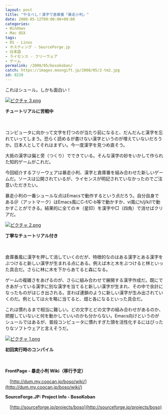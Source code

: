 ```yaml
---
layout: post
title: "やるべし！漢字で倉庫番「暴走小判」"
date: 2008-05-12T09:00:00+09:00
categories:
- Windows
- Mac OSX
tags: 
- OS - Linux
- ホスティング - SourceForge.jp
- 日本語
- ライセンス - フリーウェア
- ゲーム
permalink: /2008/05/bosokoban/
catch: https://images.moongift.jp/2008/05/2-tm2.jpg
id: 8218
---
```

これはシュール。しかも面白い！

  

[![ピクチャ 3.png](https://images.moongift.jp/2008/05/3-tm2.jpg)](https://images.moongift.jp/2008/05/32.jpg)  
  
**チュートリアルに苦戦中**

  

　

  

コンピュータに向かって文字を打つのが当たり前になると、だんだんと漢字を忘れていってしまう。恐らく読めるが書けない漢字というのが増えていないだろうか。日本人としてそれはまずい。今一度漢字を見つめ直そう。

  

大抵の漢字は偏と旁（つくり）でできている。そんな漢字の妙をいかして作られた知的ゲームがこれだ。

  

今回紹介するフリーウェアは暴走小判、漢字と倉庫番を組み合わせた新しいゲームだ。ソースは公開されているが、ライセンスが明記されていなかったのでご注意いただきたい。

  
  
<!--more-->  

暴走小判の一番シュールな点はEmacsで動作するという点だろう。自分自身である＠（アットマーク）はEmacs風にC-f/C-b等で動かすか、vi風にh/j/k/lで動かすことができる。結果的に全ての☆（星印）を漢字や□（四角）で消せばクリアだ。

  

[![ピクチャ 2.png](https://images.moongift.jp/2008/05/2-tm2.jpg)](https://images.moongift.jp/2008/05/28.jpg)  
  
**丁寧なチュートリアル付き**

  

　

  

倉庫番風に漢字を押して消していくのだが、特徴的なのはある漢字とある漢字をぶつけると新しい漢字が生まれる点にある。例えば木と木をぶつけると林といった具合だ。さらに林に木を下からあてると森になる。

  

ゲームの複雑さをあげるのが、さらに組み合わせで展開する漢字作成だ。既にできあがっている漢字に別な漢字を当てると新しい漢字が生まれ、その中で余計になったものがはじき出される。言わば連鎖のように新しい漢字が生み出されていくのだ。例としては火を略に当てると、畑と各になるといった具合だ。

  

これは慣れるまで相当に難しい。どの文字とどの文字の組み合わせがあるのか、把握していないと何を動かしていいのかも分からない。Emacs向けというのがシュールではあるが、普段コンピュータに慣れすぎた頭を活性化するにはぴったりなソフトウェアと言えそうだ。

  

[![ピクチャ 1.png](https://images.moongift.jp/2008/05/1-tm2.jpg)](https://images.moongift.jp/2008/05/110.jpg)  
  
**初回実行時のコンパイル**

  

　

  

**FrontPage - 暴走小判 Wiki（移行予定）**  
  
　[http://dum.my.coocan.jp/boso/wiki/](http://dum.my.coocan.jp/boso/wiki/)

  

**SourceForge.JP: Project Info - BosoKoban**  
  
　[http://sourceforge.jp/projects/boso](http://sourceforge.jp/projects/boso)

  
